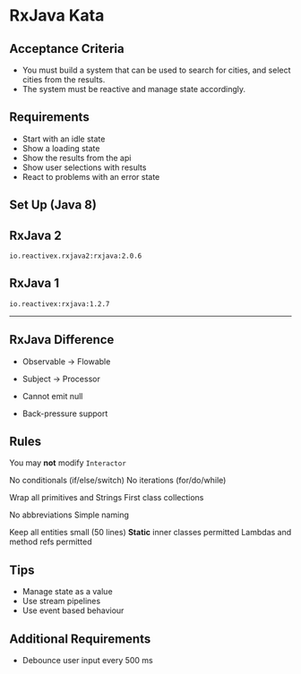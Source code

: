 RxJava Kata
===========

Acceptance Criteria
---------------------

 - You must build a system that can be used to search for cities, and select cities from the results.
 - The system must be reactive and manage state accordingly.

Requirements
------------

 - Start with an idle state
 - Show a loading state
 - Show the results from the api
 - Show user selections with results
 - React to problems with an error state

Set Up (Java 8)
---------------

## RxJava 2
`io.reactivex.rxjava2:rxjava:2.0.6`

## RxJava 1
`io.reactivex:rxjava:1.2.7`

---

RxJava Difference
-----------------

 - Observable -> Flowable
 - Subject -> Processor

 - Cannot emit null
 - Back-pressure support

Rules
-----

You may **not** modify `Interactor`

No conditionals (if/else/switch)
No iterations (for/do/while)

Wrap all primitives and Strings
First class collections

No abbreviations
Simple naming

Keep all entities small (50 lines)
**Static** inner classes permitted
Lambdas and method refs permitted

Tips
----

 - Manage state as a value
 - Use stream pipelines
 - Use event based behaviour

Additional Requirements
-----------------------

 - Debounce user input every 500 ms
